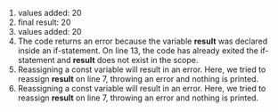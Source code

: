 1. values added: 20
2. final result: 20
3. values added: 20
4. The code returns an error because the variable **result** was declared inside an if-statement. On line 13, the code has already exited the if-statement and **result** does not exist in the scope.
5. Reassigning a const variable will result in an error. Here, we tried to reassign **result** on line 7, throwing an error and nothing is printed.
6. Reassigning a const variable will result in an error. Here, we tried to reassign **result** on line 7, throwing an error and nothing is printed.